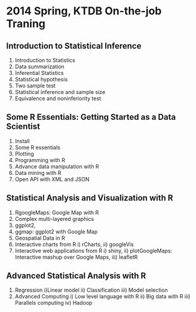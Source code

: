2014 Spring, KTDB On-the-job Traning
=====================================
## Introduction to Statistical Inference
1. Introduction to Statistics
2. Data summarization 
3. Inferential Statistics
4. Statistical hypothesis
5. Two sample test
6. Statistical inference and sample size
7. Equivalence and noninferiority test

## Some R Essentials: Getting Started as a Data Scientist
1. Install 
2. Some R essentials
3. Plotting
4. Programming with R
5. Advance data manipulation with R
6. Data mining with R
7. Open API with XML and JSON


## Statistical Analysis and Visualization with R
1. RgoogleMaps: Google Map with R
2. Complex multi-layered graphics
  1. ggplot2, 
  2. ggmap: ggplot2 with Google Map
3. Geospatial Data in R
4. Interactive charts from R 
i) rCharts,
ii) googleVis
5. Interactive web applications from R
i) shiny, 
ii) plotGoogleMaps: Interactive mashup over Google Maps, 
iii) leafletR

## Advanced Statistical Analysis with R
1. Regression 
i)Linear model
ii) Classification 
iii) Model selection
2. Advanced Computing
i) Low level language with R 
ii) Big data with R
iii) Parallels computing 
iv) Hadoop
